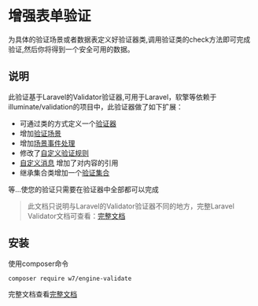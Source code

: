 # 增强表单验证
为具体的验证场景或者数据表定义好验证器类,调用验证类的check方法即可完成验证,然后你将得到一个安全可用的数据。

## 说明
此验证基于Laravel的Validator验证器,可用于Laravel，软擎等依赖于illuminate/validation的项目中，此验证器做了如下扩展：

 - 可通过类的方式定义一个[验证器](https://v.neww7.com/Validate.html)
 - 增加[验证场景](https://v.neww7.com/Scene.html)
 - 增加[场景事件处理](https://v.neww7.com/Event.html)
 - 修改了[自定义验证规则](https://v.neww7.com/Rule.html)
 - [自定义消息](https://v.neww7.com/Message.html) 增加了对内容的引用
 - 继承集合类增加一个[验证集合](https://v.neww7.com/Collection.html)

等...使您的验证只需要在验证器中全部都可以完成

> 此文档只说明与Laravel的Validator验证器不同的地方，完整Laravel Validator文档可查看：[完整文档](https://learnku.com/docs/laravel/6.x/validation/5144)

## 安装
使用composer命令
``` shell
composer require w7/engine-validate
```

完整文档查看[完整文档](https://v.neww7.com)